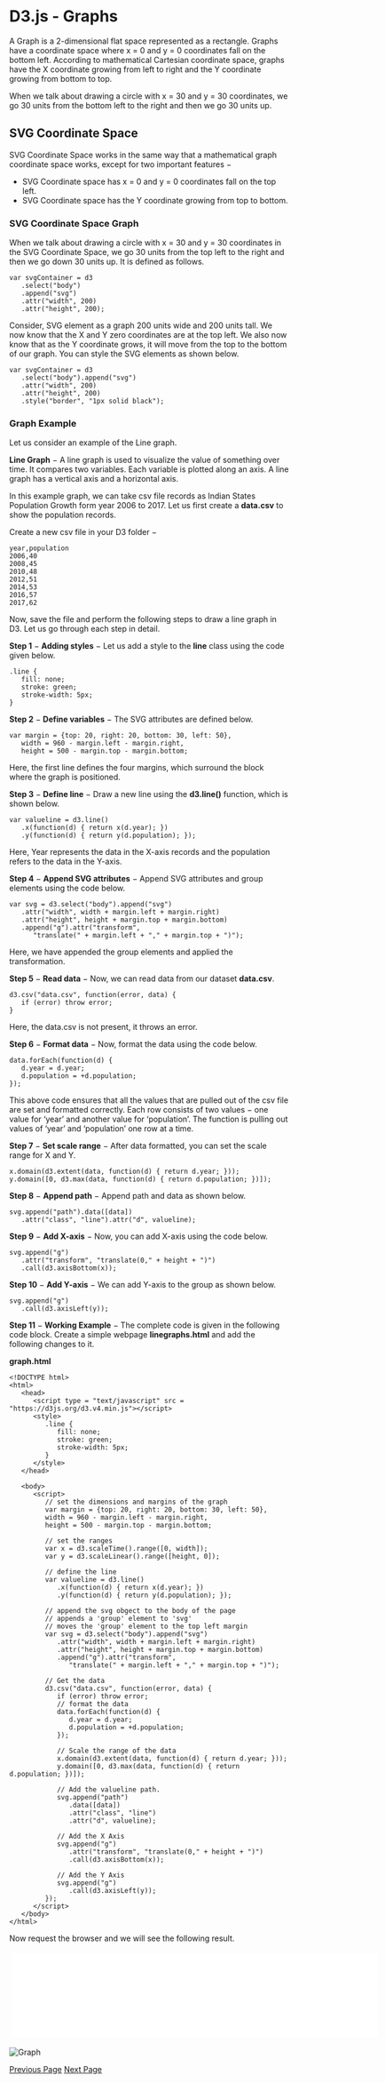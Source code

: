 # D3.js - Graphs
A Graph is a 2-dimensional flat space represented as a rectangle. Graphs have a coordinate space where x = 0 and y = 0 coordinates fall on the bottom left. According to mathematical Cartesian coordinate space, graphs have the X coordinate growing from left to right and the Y coordinate growing from bottom to top.

When we talk about drawing a circle with x = 30 and y = 30 coordinates, we go 30 units from the bottom left to the right and then we go 30 units up.

## SVG Coordinate Space
SVG Coordinate Space works in the same way that a mathematical graph coordinate space works, except for two important features −

   * SVG Coordinate space has x = 0 and y = 0 coordinates fall on the top left.
   * SVG Coordinate space has the Y coordinate growing from top to bottom.

### SVG Coordinate Space Graph
When we talk about drawing a circle with x = 30 and y = 30 coordinates in the SVG Coordinate Space, we go 30 units from the top left to the right and then we go down 30 units up. It is defined as follows.

```
var svgContainer = d3
   .select("body")
   .append("svg")
   .attr("width", 200)
   .attr("height", 200);
```
Consider, SVG element as a graph 200 units wide and 200 units tall. We now know that the X and Y zero coordinates are at the top left. We also now know that as the Y coordinate grows, it will move from the top to the bottom of our graph. You can style the SVG elements as shown below.

```
var svgContainer = d3
   .select("body").append("svg")
   .attr("width", 200)
   .attr("height", 200)
   .style("border", "1px solid black");
```
### Graph Example
Let us consider an example of the Line graph.

**Line Graph** − A line graph is used to visualize the value of something over time. It compares two variables. Each variable is plotted along an axis. A line graph has a vertical axis and a horizontal axis.

In this example graph, we can take csv file records as Indian States Population Growth form year 2006 to 2017. Let us first create a **data.csv** to show the population records.

Create a new csv file in your D3 folder −

```
year,population
2006,40
2008,45
2010,48
2012,51
2014,53
2016,57
2017,62
```
Now, save the file and perform the following steps to draw a line graph in D3. Let us go through each step in detail.

**Step 1** − **Adding styles** − Let us add a style to the **line** class using the code given below.

```
.line {
   fill: none;
   stroke: green;
   stroke-width: 5px;
}
```
**Step 2** − **Define variables** − The SVG attributes are defined below.

```
var margin = {top: 20, right: 20, bottom: 30, left: 50},
   width = 960 - margin.left - margin.right,
   height = 500 - margin.top - margin.bottom;
```
Here, the first line defines the four margins, which surround the block where the graph is positioned.

**Step 3** − **Define line** − Draw a new line using the **d3.line()** function, which is shown below.

```
var valueline = d3.line()
   .x(function(d) { return x(d.year); })
   .y(function(d) { return y(d.population); });
```
Here, Year represents the data in the X-axis records and the population refers to the data in the Y-axis.

**Step 4** − **Append SVG attributes** − Append SVG attributes and group elements using the code below.

```
var svg = d3.select("body").append("svg")
   .attr("width", width + margin.left + margin.right)
   .attr("height", height + margin.top + margin.bottom)
   .append("g").attr("transform",
      "translate(" + margin.left + "," + margin.top + ")");
```
Here, we have appended the group elements and applied the transformation.

**Step 5** − **Read data** − Now, we can read data from our dataset **data.csv**.

```
d3.csv("data.csv", function(error, data) {
   if (error) throw error;
}
```
Here, the data.csv is not present, it throws an error.

**Step 6** − **Format data** − Now, format the data using the code below.

```
data.forEach(function(d) {
   d.year = d.year;
   d.population = +d.population;
});
```
This above code ensures that all the values that are pulled out of the csv file are set and formatted correctly. Each row consists of two values − one value for ‘year’ and another value for ‘population’. The function is pulling out values of ‘year’ and ‘population’ one row at a time.

**Step 7** − **Set scale range** − After data formatted, you can set the scale range for X and Y.

```
x.domain(d3.extent(data, function(d) { return d.year; }));
y.domain([0, d3.max(data, function(d) { return d.population; })]);
```
**Step 8** − **Append path** − Append path and data as shown below.

```
svg.append("path").data([data])
   .attr("class", "line").attr("d", valueline);
```
**Step 9** − **Add X-axis** − Now, you can add X-axis using the code below.

```
svg.append("g")
   .attr("transform", "translate(0," + height + ")")
   .call(d3.axisBottom(x));
```
**Step 10** − **Add Y-axis** − We can add Y-axis to the group as shown below.

```
svg.append("g")
   .call(d3.axisLeft(y));
```
**Step 11** − **Working Example** − The complete code is given in the following code block. Create a simple webpage **linegraphs.html** and add the following changes to it.

**graph.html**

```
<!DOCTYPE html>
<html>
   <head>
      <script type = "text/javascript" src = "https://d3js.org/d3.v4.min.js"></script>
      <style> 
         .line {
            fill: none;
            stroke: green;
            stroke-width: 5px;
         }
      </style>
   </head>

   <body>
      <script>
         // set the dimensions and margins of the graph
         var margin = {top: 20, right: 20, bottom: 30, left: 50},
         width = 960 - margin.left - margin.right,
         height = 500 - margin.top - margin.bottom;

         // set the ranges
         var x = d3.scaleTime().range([0, width]);
         var y = d3.scaleLinear().range([height, 0]);

         // define the line
         var valueline = d3.line()
            .x(function(d) { return x(d.year); })
            .y(function(d) { return y(d.population); });

         // append the svg obgect to the body of the page
         // appends a 'group' element to 'svg'
         // moves the 'group' element to the top left margin
         var svg = d3.select("body").append("svg")
            .attr("width", width + margin.left + margin.right)
            .attr("height", height + margin.top + margin.bottom)
            .append("g").attr("transform",
               "translate(" + margin.left + "," + margin.top + ")");

         // Get the data
         d3.csv("data.csv", function(error, data) {
            if (error) throw error;
            // format the data
            data.forEach(function(d) {
               d.year = d.year;
               d.population = +d.population;
            });

            // Scale the range of the data
            x.domain(d3.extent(data, function(d) { return d.year; }));
            y.domain([0, d3.max(data, function(d) { return d.population; })]);

            // Add the valueline path.
            svg.append("path")
               .data([data])
               .attr("class", "line")
               .attr("d", valueline);

            // Add the X Axis
            svg.append("g")
               .attr("transform", "translate(0," + height + ")")
               .call(d3.axisBottom(x));

            // Add the Y Axis
            svg.append("g")
               .call(d3.axisLeft(y));
         });
      </script>
   </body>
</html>
```
Now request the browser and we will see the following result.

<iframe style="margin:5px;" frameborder="0" scrolling="0" width="660px" height="150px" src="../d3js/src/graph.htm"></iframe>

![Graph](../d3js/images/graph.jpg)


[Previous Page](../d3js/d3js_drawing_charts.md) [Next Page](../d3js/d3js_geographies.md) 
